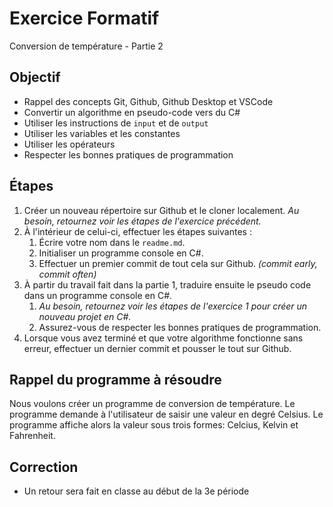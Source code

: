 # Exercice Formatif
Conversion de température - Partie 2

## Objectif
- Rappel des concepts Git, Github, Github Desktop et VSCode
- Convertir un algorithme en pseudo-code vers du C#
- Utiliser les instructions de `input` et de `output`
- Utiliser les variables et les constantes
- Utiliser les opérateurs
- Respecter les bonnes pratiques de programmation

## Étapes
1. Créer un nouveau répertoire sur Github et le cloner localement. *Au besoin, retournez voir les étapes de l'exercice précédent.*
2. À l'intérieur de celui-ci, effectuer les étapes suivantes :
   1. Écrire votre nom dans le `readme.md`.
   2. Initialiser un programme console en C#.
   3. Effectuer un premier commit de tout cela sur Github. *(commit early, commit often)*
4. À partir du travail fait dans la partie 1, traduire ensuite le pseudo code dans un programme console en C#.
   1. *Au besoin, retournez voir les étapes de l'exercice 1 pour créer un nouveau projet en C#.*
   2. Assurez-vous de respecter les bonnes pratiques de programmation.
5. Lorsque vous avez terminé et que votre algorithme fonctionne sans erreur, effectuer un dernier commit et pousser le tout sur Github.

## Rappel du programme à résoudre
Nous voulons créer un programme de conversion de température.  Le programme demande à l'utilisateur de saisir une valeur en degré Celsius.  Le programme affiche alors la valeur sous trois formes: Celcius, Kelvin et Fahrenheit.

## Correction
- Un retour sera fait en classe au début de la 3e période
